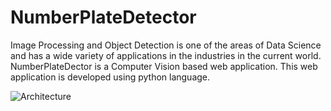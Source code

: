 # NumberPlateDetector

Image Processing and Object Detection is one of the areas of Data Science and has a wide variety of applications in the industries in the current world.
NumberPlateDector is a Computer Vision based web application. This web application is developed using python language.

![Architecture](https://user-images.githubusercontent.com/52131905/190629849-4b0c4299-dd55-425f-922c-44c8b8a03a5c.png)


